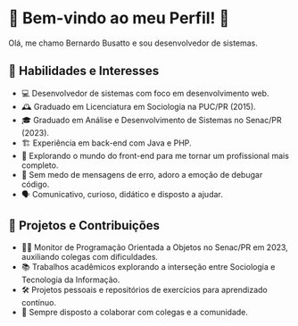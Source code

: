 # 🌟  Bem-vindo ao meu Perfil! 🌟 

Olá, me chamo Bernardo Busatto e sou desenvolvedor de sistemas.

## 🔧 Habilidades e Interesses

- 💻 Desenvolvedor de sistemas com foco em desenvolvimento web.
- 🕰️ Graduado em Licenciatura em Sociologia na PUC/PR (2015).
- 🎓 Graduado em Análise e Desenvolvimento de Sistemas no Senac/PR (2023).
- 🏗️ Experiência em back-end com Java e PHP.
- 🎨 Explorando o mundo do front-end para me tornar um profissional mais completo.
- 🐞 Sem medo de mensagens de erro, adoro a emoção de debugar código.
- 🗣️ Comunicativo, curioso, didático e disposto a ajudar.


## 🚀 Projetos e Contribuições

- 👨‍🏫 Monitor de Programação Orientada a Objetos no Senac/PR em 2023, auxiliando colegas com dificuldades.
- 📚 Trabalhos acadêmicos explorando a interseção entre Sociologia e Tecnologia da Informação.
- 🛠️ Projetos pessoais e repositórios de exercícios para aprendizado contínuo.
- 👥 Sempre disposto a colaborar com colegas e a comunidade.



